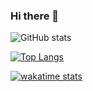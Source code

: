 ### Hi there 👋
![GitHub stats](https://github-readme-stats.vercel.app/api?username=ahmednaser94&show_icons=true&theme=radical)

[![Top Langs](https://github-readme-stats.vercel.app/api/top-langs/?username=ahmednaser94&langs_count=8)](https://github.com/anuraghazra/github-readme-stats)

[![wakatime stats](https://github-readme-stats.vercel.app/api/wakatime?username=ahmednaser94&show_icons=true&theme=radical)](https://github.com/anuraghazra/github-readme-stats)
